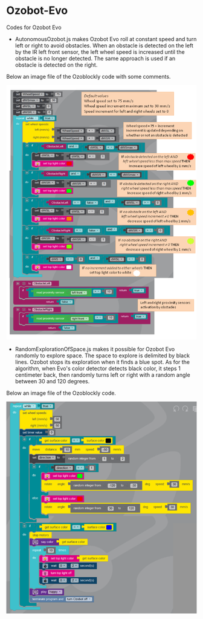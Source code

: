 # Ozobot-Evo
Codes for Ozobot Evo

- AutonomousOzobot.js makes Ozobot Evo roll at constant speed and turn left or right to avoid obstacles. When an obstacle is detected on the left by the IR left front sensor, the left wheel speed is increased until the obstacle is no longer detected. The same approach is used if an obstacle is detected on the right.

Below an image file of the Ozoblockly code with some comments.

![BlocklyCode](AutonomousOzobot/BlocklyCode.png)

- RandomExplorationOfSpace.js makes it possible for Ozobot Evo randomly to explore space. The space to explore is delimited by black lines. Ozobot stops its exploration when it finds a blue spot. As for the algorithm, when Evo's color detector detects black color, it steps 1 centimeter back, then randomly turns left or right with a random angle between 30 and 120 degrees.

Below an image file of the Ozoblockly code.

![BlocklyCode2](RandomExplorationOfSpace/RandomExplorationOfSpaceBlocklyCode.png)
